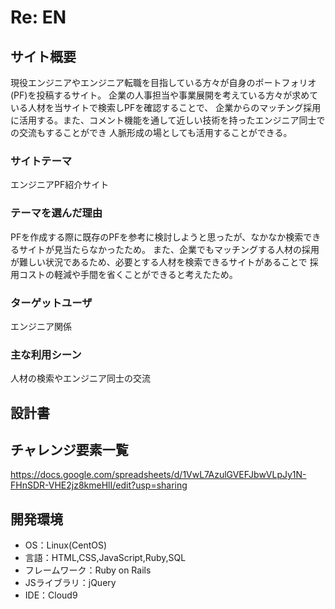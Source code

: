 # Re: EN

## サイト概要
現役エンジニアやエンジニア転職を目指している方々が自身のポートフォリオ(PF)を投稿するサイト。
企業の人事担当や事業展開を考えている方々が求めている人材を当サイトで検索しPFを確認することで、
企業からのマッチング採用に活用する。また、コメント機能を通して近しい技術を持ったエンジニア同士での交流もすることができ
人脈形成の場としても活用することができる。

### サイトテーマ
エンジニアPF紹介サイト

### テーマを選んだ理由
PFを作成する際に既存のPFを参考に検討しようと思ったが、なかなか検索できるサイトが見当たらなかったため。
また、企業でもマッチングする人材の採用が難しい状況であるため、必要とする人材を検索できるサイトがあることで
採用コストの軽減や手間を省くことができると考えたため。

### ターゲットユーザ
エンジニア関係

### 主な利用シーン
人材の検索やエンジニア同士の交流

## 設計書


## チャレンジ要素一覧
<https://docs.google.com/spreadsheets/d/1VwL7AzulGVEFJbwVLpJy1N-FHnSDR-VHE2jz8kmeHlI/edit?usp=sharing>

## 開発環境
- OS：Linux(CentOS)
- 言語：HTML,CSS,JavaScript,Ruby,SQL
- フレームワーク：Ruby on Rails
- JSライブラリ：jQuery
- IDE：Cloud9
